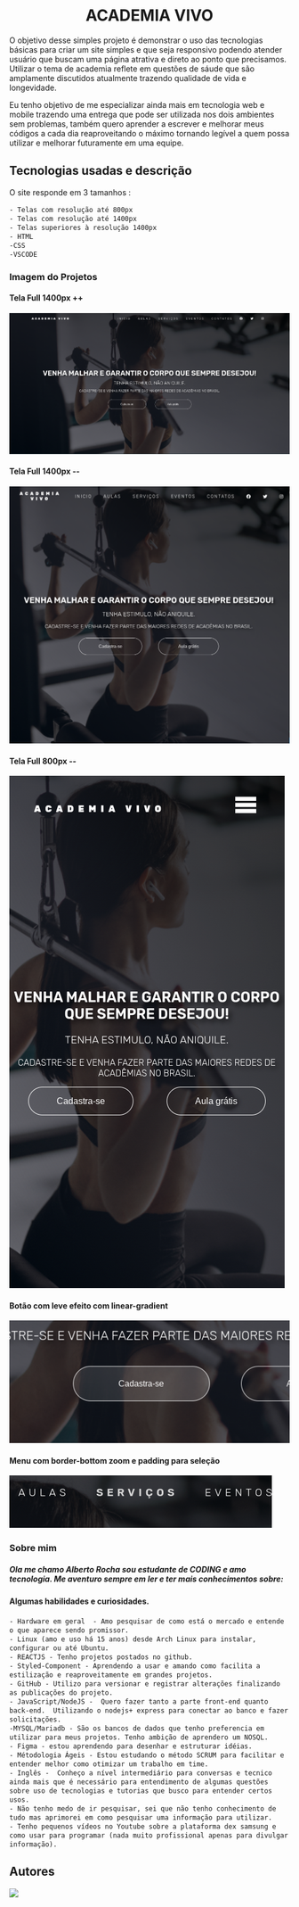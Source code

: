 <h1 align="center"> ACADEMIA VIVO </h1>

<p> O objetivo desse simples projeto é demonstrar o uso das tecnologias básicas para criar um site simples e que seja responsivo podendo atender usuário que buscam  uma página atrativa e direto ao ponto que precisamos. Utilizar o tema de academia reflete em questões de sáude que são amplamente discutidos atualmente trazendo qualidade de vida e longevidade.</p>

<p>Eu tenho objetivo de me especializar ainda mais em tecnologia web e mobile trazendo uma entrega que pode ser utilizada nos dois ambientes sem problemas, também quero aprender a escrever e melhorar meus códigos a cada dia reaproveitando o máximo tornando legível a quem possa utilizar e melhorar futuramente em uma equipe.</p>

<h2>Tecnologias usadas e descrição</h2>

O site responde em 3 tamanhos :

    - Telas com resolução até 800px
    - Telas com resolução até 1400px
    - Telas superiores à resolução 1400px
    - HTML
    -CSS
    -VSCODE


### Imagem do Projetos

#### Tela Full 1400px ++
<img src="https://github.com/albsrocha/academiavivo/blob/main/img/full.png">

#### Tela Full 1400px --
<img src="https://github.com/albsrocha/academiavivo/blob/main/img/1400px.png    ">

#### Tela Full 800px --
<img src="https://github.com/albsrocha/academiavivo/blob/main/img/800px.png">

#### Botão com leve efeito com linear-gradient
<img src="https://github.com/albsrocha/academiavivo/blob/main/img/bot%C3%A3o.png">

#### Menu com border-bottom zoom e padding para seleção
<img src="https://github.com/albsrocha/academiavivo/blob/main/img/menu.png">

 ### Sobre mim 

 ##### Ola me chamo Alberto Rocha sou estudante de CODING e amo tecnologia. Me aventuro sempre em ler e ter mais conhecimentos sobre:

 <h4> Algumas habilidades e curiosidades. </h4>

    - Hardware em geral  - Amo pesquisar de como está o mercado e entende o que aparece sendo promissor.
    - Linux (amo e uso há 15 anos) desde Arch Linux para instalar, configurar ou até Ubuntu. 
    - REACTJS - Tenho projetos postados no github.
    - Styled-Component - Aprendendo a usar e amando como facilita a estilização e reaproveitamente em grandes projetos.
    - GitHub - Utilizo para versionar e registrar alterações finalizando as publicações do projeto.
    - JavaScript/NodeJS -  Quero fazer tanto a parte front-end quanto back-end.  Utilizando o nodejs+ express para conectar ao banco e fazer solicitações.
    -MYSQL/Mariadb - São os bancos de dados que tenho preferencia em utilizar para meus projetos. Tenho ambição de aprendero um NOSQL. 
    - Figma - estou aprendendo para desenhar e estruturar idéias.
    - Métodologia Ágeis - Estou estudando o método SCRUM para facilitar e entender melhor como otimizar um trabalho em time.
    - Inglês -  Conheço a nível intermediário para conversas e tecnico ainda mais que é necessário para entendimento de algumas questões sobre uso de tecnologias e tutorias que busco para entender certos usos.
    - Não tenho medo de ir pesquisar, sei que não tenho conhecimento de tudo mas aprimorei em como pesquisar uma informação para utilizar.
    - Tenho pequenos vídeos no Youtube sobre a plataforma dex samsung e como usar para programar (nada muito profissional apenas para divulgar informação).

## Autores

<img src="https://avatars.githubusercontent.com/u/39682532?v=4" width=150>